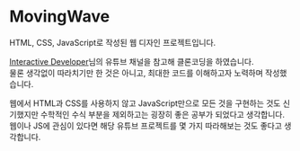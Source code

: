 # MovingWave

HTML, CSS, JavaScript로 작성된 웹 디자인 프로젝트입니다.

[Interactive Developer](https://www.youtube.com/watch?v=LLfhY4eVwDY&list=PLGf_tBShGSDNGHhFBT4pKFRMpiBrZJXCm&index=7)님의 유튜브 채널을 참고해 클론코딩을 하였습니다.  
물론 생각없이 따라치기만 한 것은 아니고, 최대한 코드를 이해하고자 노력하며 작성했습니다.

웹에서 HTML과 CSS를 사용하지 않고 JavaScript만으로 모든 것을 구현하는 것도 신기했지만
수학적인 수식 부분을 제외하고는 굉장히 좋은 공부가 되었다고 생각합니다.
웹이나 JS에 관심이 있다면 해당 유튜브 프로젝트를 몇 가지 따라해보는 것도 좋다고 생각합니다.
